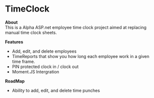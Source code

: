 # TimeClock

<b> About </b>
<br>
This is a Alpha ASP.net employee time clock project aimed at replacing manual time clock sheets. 

<b> Features </b>
<ul>
<li>Add, edit, and delete employees </li>
<li>TimeReports that show you how long each employee work in a given time frame.</li>
<li>PIN protected clock in / clock out</li>
<li>Moment.JS Intergration</li>
</ul>

<b> RoadMap </b>
<br>
<ul>
  <li> Ability to add, edit, and delete time punches</li>
</ul>
